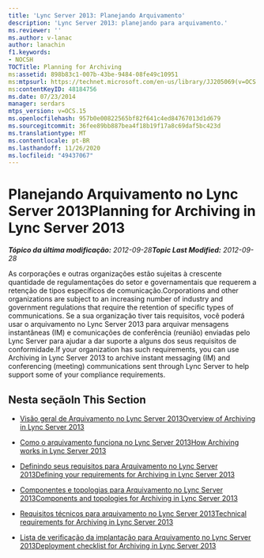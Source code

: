 ```yaml
---
title: 'Lync Server 2013: Planejando Arquivamento'
description: 'Lync Server 2013: planejando para arquivamento.'
ms.reviewer: ''
ms.author: v-lanac
author: lanachin
f1.keywords:
- NOCSH
TOCTitle: Planning for Archiving
ms:assetid: 898b83c1-007b-43be-9484-08fe49c10951
ms:mtpsurl: https://technet.microsoft.com/en-us/library/JJ205069(v=OCS.15)
ms:contentKeyID: 48184756
ms.date: 07/23/2014
manager: serdars
mtps_version: v=OCS.15
ms.openlocfilehash: 957b0e00822565bf82f641c4ed84767013d1d679
ms.sourcegitcommit: 36fee89bb887bea4f18b19f17a8c69daf5bc423d
ms.translationtype: MT
ms.contentlocale: pt-BR
ms.lasthandoff: 11/26/2020
ms.locfileid: "49437067"
---
```

# <a name="planning-for-archiving-in-lync-server-2013"></a><span data-ttu-id="2fec0-103">Planejando Arquivamento no Lync Server 2013</span><span class="sxs-lookup"><span data-stu-id="2fec0-103">Planning for Archiving in Lync Server 2013</span></span>

<div data-xmlns="http://www.w3.org/1999/xhtml">

<div class="topic" data-xmlns="http://www.w3.org/1999/xhtml" data-msxsl="urn:schemas-microsoft-com:xslt" data-cs="https://msdn.microsoft.com/">

<div data-asp="https://msdn2.microsoft.com/asp">



</div>

<div id="mainSection">

<div id="mainBody"><span data-ttu-id="2fec0-104">

<span> </span></span><span class="sxs-lookup"><span data-stu-id="2fec0-104">

<span> </span></span></span>

<span data-ttu-id="2fec0-105">_**Tópico da última modificação:** 2012-09-28_</span><span class="sxs-lookup"><span data-stu-id="2fec0-105">_**Topic Last Modified:** 2012-09-28_</span></span>

<span data-ttu-id="2fec0-106">As corporações e outras organizações estão sujeitas à crescente quantidade de regulamentações do setor e governamentais que requerem a retenção de tipos específicos de comunicação.</span><span class="sxs-lookup"><span data-stu-id="2fec0-106">Corporations and other organizations are subject to an increasing number of industry and government regulations that require the retention of specific types of communications.</span></span> <span data-ttu-id="2fec0-107">Se a sua organização tiver tais requisitos, você poderá usar o arquivamento no Lync Server 2013 para arquivar mensagens instantâneas (IM) e comunicações de conferência (reunião) enviadas pelo Lync Server para ajudar a dar suporte a alguns dos seus requisitos de conformidade.</span><span class="sxs-lookup"><span data-stu-id="2fec0-107">If your organization has such requirements, you can use Archiving in Lync Server 2013 to archive instant messaging (IM) and conferencing (meeting) communications sent through Lync Server to help support some of your compliance requirements.</span></span>

<div>

## <a name="in-this-section"></a><span data-ttu-id="2fec0-108">Nesta seção</span><span class="sxs-lookup"><span data-stu-id="2fec0-108">In This Section</span></span>

  - [<span data-ttu-id="2fec0-109">Visão geral de Arquivamento no Lync Server 2013</span><span class="sxs-lookup"><span data-stu-id="2fec0-109">Overview of Archiving in Lync Server 2013</span></span>](lync-server-2013-overview-of-archiving.md)

  - [<span data-ttu-id="2fec0-110">Como o arquivamento funciona no Lync Server 2013</span><span class="sxs-lookup"><span data-stu-id="2fec0-110">How Archiving works in Lync Server 2013</span></span>](lync-server-2013-how-archiving-works.md)

  - [<span data-ttu-id="2fec0-111">Definindo seus requisitos para Arquivamento no Lync Server 2013</span><span class="sxs-lookup"><span data-stu-id="2fec0-111">Defining your requirements for Archiving in Lync Server 2013</span></span>](lync-server-2013-defining-your-requirements-for-archiving.md)

  - [<span data-ttu-id="2fec0-112">Componentes e topologias para Arquivamento no Lync Server 2013</span><span class="sxs-lookup"><span data-stu-id="2fec0-112">Components and topologies for Archiving in Lync Server 2013</span></span>](lync-server-2013-components-and-topologies-for-archiving.md)

  - [<span data-ttu-id="2fec0-113">Requisitos técnicos para arquivamento no Lync Server 2013</span><span class="sxs-lookup"><span data-stu-id="2fec0-113">Technical requirements for Archiving in Lync Server 2013</span></span>](lync-server-2013-technical-requirements-for-archiving.md)

  - [<span data-ttu-id="2fec0-114">Lista de verificação da implantação para Arquivamento no Lync Server 2013</span><span class="sxs-lookup"><span data-stu-id="2fec0-114">Deployment checklist for Archiving in Lync Server 2013</span></span>](lync-server-2013-deployment-checklist-for-archiving.md)

<span data-ttu-id="2fec0-115"></div>

</div>

<span> </span>

</div>

</div>

</span><span class="sxs-lookup"><span data-stu-id="2fec0-115"></div>

</div>

<span> </span>

</div>

</div>

</span></span></div>

